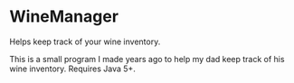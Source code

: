 # WineManager
Helps keep track of your wine inventory. 

This is a small program I made years ago to help my dad keep track of his wine inventory. Requires Java 5+.
